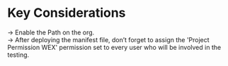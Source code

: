 # Key Considerations
-> Enable the Path on the org.<br/>
-> After deploying the manifest file, don’t forget to assign the 'Project Permission WEX' permission set to every user who will be involved in the testing.


